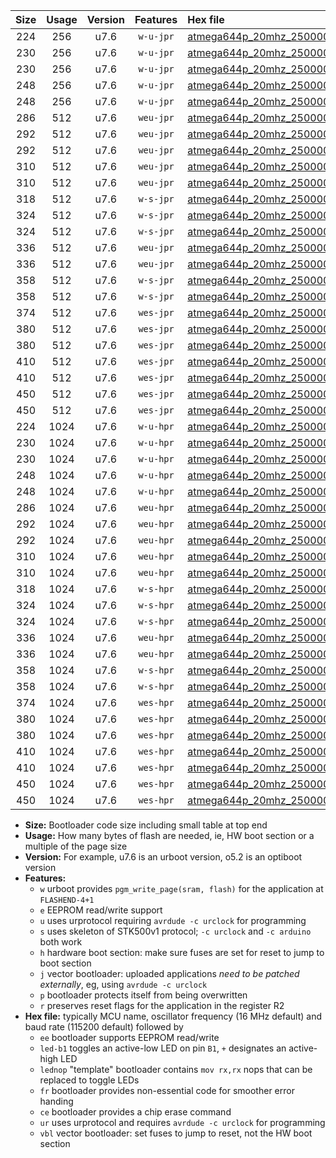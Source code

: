 |Size|Usage|Version|Features|Hex file|
|:-:|:-:|:-:|:-:|:--|
|224|256|u7.6|`w-u-jpr`|[atmega644p_20mhz_250000bps_ur_vbl.hex](https://raw.githubusercontent.com/stefanrueger/urboot/main/bootloaders/atmega644p/fcpu_20mhz/250000_bps/atmega644p_20mhz_250000bps_ur_vbl.hex)|
|230|256|u7.6|`w-u-jpr`|[atmega644p_20mhz_250000bps_led+b0_ur_vbl.hex](https://raw.githubusercontent.com/stefanrueger/urboot/main/bootloaders/atmega644p/fcpu_20mhz/250000_bps/atmega644p_20mhz_250000bps_led+b0_ur_vbl.hex)|
|230|256|u7.6|`w-u-jpr`|[atmega644p_20mhz_250000bps_lednop_ur_vbl.hex](https://raw.githubusercontent.com/stefanrueger/urboot/main/bootloaders/atmega644p/fcpu_20mhz/250000_bps/atmega644p_20mhz_250000bps_lednop_ur_vbl.hex)|
|248|256|u7.6|`w-u-jpr`|[atmega644p_20mhz_250000bps_led+b0_fr_ur_vbl.hex](https://raw.githubusercontent.com/stefanrueger/urboot/main/bootloaders/atmega644p/fcpu_20mhz/250000_bps/atmega644p_20mhz_250000bps_led+b0_fr_ur_vbl.hex)|
|248|256|u7.6|`w-u-jpr`|[atmega644p_20mhz_250000bps_lednop_fr_ur_vbl.hex](https://raw.githubusercontent.com/stefanrueger/urboot/main/bootloaders/atmega644p/fcpu_20mhz/250000_bps/atmega644p_20mhz_250000bps_lednop_fr_ur_vbl.hex)|
|286|512|u7.6|`weu-jpr`|[atmega644p_20mhz_250000bps_ee_ur_vbl.hex](https://raw.githubusercontent.com/stefanrueger/urboot/main/bootloaders/atmega644p/fcpu_20mhz/250000_bps/atmega644p_20mhz_250000bps_ee_ur_vbl.hex)|
|292|512|u7.6|`weu-jpr`|[atmega644p_20mhz_250000bps_ee_led+b0_ur_vbl.hex](https://raw.githubusercontent.com/stefanrueger/urboot/main/bootloaders/atmega644p/fcpu_20mhz/250000_bps/atmega644p_20mhz_250000bps_ee_led+b0_ur_vbl.hex)|
|292|512|u7.6|`weu-jpr`|[atmega644p_20mhz_250000bps_ee_lednop_ur_vbl.hex](https://raw.githubusercontent.com/stefanrueger/urboot/main/bootloaders/atmega644p/fcpu_20mhz/250000_bps/atmega644p_20mhz_250000bps_ee_lednop_ur_vbl.hex)|
|310|512|u7.6|`weu-jpr`|[atmega644p_20mhz_250000bps_ee_led+b0_fr_ur_vbl.hex](https://raw.githubusercontent.com/stefanrueger/urboot/main/bootloaders/atmega644p/fcpu_20mhz/250000_bps/atmega644p_20mhz_250000bps_ee_led+b0_fr_ur_vbl.hex)|
|310|512|u7.6|`weu-jpr`|[atmega644p_20mhz_250000bps_ee_lednop_fr_ur_vbl.hex](https://raw.githubusercontent.com/stefanrueger/urboot/main/bootloaders/atmega644p/fcpu_20mhz/250000_bps/atmega644p_20mhz_250000bps_ee_lednop_fr_ur_vbl.hex)|
|318|512|u7.6|`w-s-jpr`|[atmega644p_20mhz_250000bps_vbl.hex](https://raw.githubusercontent.com/stefanrueger/urboot/main/bootloaders/atmega644p/fcpu_20mhz/250000_bps/atmega644p_20mhz_250000bps_vbl.hex)|
|324|512|u7.6|`w-s-jpr`|[atmega644p_20mhz_250000bps_led+b0_vbl.hex](https://raw.githubusercontent.com/stefanrueger/urboot/main/bootloaders/atmega644p/fcpu_20mhz/250000_bps/atmega644p_20mhz_250000bps_led+b0_vbl.hex)|
|324|512|u7.6|`w-s-jpr`|[atmega644p_20mhz_250000bps_lednop_vbl.hex](https://raw.githubusercontent.com/stefanrueger/urboot/main/bootloaders/atmega644p/fcpu_20mhz/250000_bps/atmega644p_20mhz_250000bps_lednop_vbl.hex)|
|336|512|u7.6|`weu-jpr`|[atmega644p_20mhz_250000bps_ee_led+b0_fr_ce_ur_vbl.hex](https://raw.githubusercontent.com/stefanrueger/urboot/main/bootloaders/atmega644p/fcpu_20mhz/250000_bps/atmega644p_20mhz_250000bps_ee_led+b0_fr_ce_ur_vbl.hex)|
|336|512|u7.6|`weu-jpr`|[atmega644p_20mhz_250000bps_ee_lednop_fr_ce_ur_vbl.hex](https://raw.githubusercontent.com/stefanrueger/urboot/main/bootloaders/atmega644p/fcpu_20mhz/250000_bps/atmega644p_20mhz_250000bps_ee_lednop_fr_ce_ur_vbl.hex)|
|358|512|u7.6|`w-s-jpr`|[atmega644p_20mhz_250000bps_led+b0_fr_vbl.hex](https://raw.githubusercontent.com/stefanrueger/urboot/main/bootloaders/atmega644p/fcpu_20mhz/250000_bps/atmega644p_20mhz_250000bps_led+b0_fr_vbl.hex)|
|358|512|u7.6|`w-s-jpr`|[atmega644p_20mhz_250000bps_lednop_fr_vbl.hex](https://raw.githubusercontent.com/stefanrueger/urboot/main/bootloaders/atmega644p/fcpu_20mhz/250000_bps/atmega644p_20mhz_250000bps_lednop_fr_vbl.hex)|
|374|512|u7.6|`wes-jpr`|[atmega644p_20mhz_250000bps_ee_vbl.hex](https://raw.githubusercontent.com/stefanrueger/urboot/main/bootloaders/atmega644p/fcpu_20mhz/250000_bps/atmega644p_20mhz_250000bps_ee_vbl.hex)|
|380|512|u7.6|`wes-jpr`|[atmega644p_20mhz_250000bps_ee_led+b0_vbl.hex](https://raw.githubusercontent.com/stefanrueger/urboot/main/bootloaders/atmega644p/fcpu_20mhz/250000_bps/atmega644p_20mhz_250000bps_ee_led+b0_vbl.hex)|
|380|512|u7.6|`wes-jpr`|[atmega644p_20mhz_250000bps_ee_lednop_vbl.hex](https://raw.githubusercontent.com/stefanrueger/urboot/main/bootloaders/atmega644p/fcpu_20mhz/250000_bps/atmega644p_20mhz_250000bps_ee_lednop_vbl.hex)|
|410|512|u7.6|`wes-jpr`|[atmega644p_20mhz_250000bps_ee_led+b0_fr_vbl.hex](https://raw.githubusercontent.com/stefanrueger/urboot/main/bootloaders/atmega644p/fcpu_20mhz/250000_bps/atmega644p_20mhz_250000bps_ee_led+b0_fr_vbl.hex)|
|410|512|u7.6|`wes-jpr`|[atmega644p_20mhz_250000bps_ee_lednop_fr_vbl.hex](https://raw.githubusercontent.com/stefanrueger/urboot/main/bootloaders/atmega644p/fcpu_20mhz/250000_bps/atmega644p_20mhz_250000bps_ee_lednop_fr_vbl.hex)|
|450|512|u7.6|`wes-jpr`|[atmega644p_20mhz_250000bps_ee_led+b0_fr_ce_vbl.hex](https://raw.githubusercontent.com/stefanrueger/urboot/main/bootloaders/atmega644p/fcpu_20mhz/250000_bps/atmega644p_20mhz_250000bps_ee_led+b0_fr_ce_vbl.hex)|
|450|512|u7.6|`wes-jpr`|[atmega644p_20mhz_250000bps_ee_lednop_fr_ce_vbl.hex](https://raw.githubusercontent.com/stefanrueger/urboot/main/bootloaders/atmega644p/fcpu_20mhz/250000_bps/atmega644p_20mhz_250000bps_ee_lednop_fr_ce_vbl.hex)|
|224|1024|u7.6|`w-u-hpr`|[atmega644p_20mhz_250000bps_ur.hex](https://raw.githubusercontent.com/stefanrueger/urboot/main/bootloaders/atmega644p/fcpu_20mhz/250000_bps/atmega644p_20mhz_250000bps_ur.hex)|
|230|1024|u7.6|`w-u-hpr`|[atmega644p_20mhz_250000bps_led+b0_ur.hex](https://raw.githubusercontent.com/stefanrueger/urboot/main/bootloaders/atmega644p/fcpu_20mhz/250000_bps/atmega644p_20mhz_250000bps_led+b0_ur.hex)|
|230|1024|u7.6|`w-u-hpr`|[atmega644p_20mhz_250000bps_lednop_ur.hex](https://raw.githubusercontent.com/stefanrueger/urboot/main/bootloaders/atmega644p/fcpu_20mhz/250000_bps/atmega644p_20mhz_250000bps_lednop_ur.hex)|
|248|1024|u7.6|`w-u-hpr`|[atmega644p_20mhz_250000bps_led+b0_fr_ur.hex](https://raw.githubusercontent.com/stefanrueger/urboot/main/bootloaders/atmega644p/fcpu_20mhz/250000_bps/atmega644p_20mhz_250000bps_led+b0_fr_ur.hex)|
|248|1024|u7.6|`w-u-hpr`|[atmega644p_20mhz_250000bps_lednop_fr_ur.hex](https://raw.githubusercontent.com/stefanrueger/urboot/main/bootloaders/atmega644p/fcpu_20mhz/250000_bps/atmega644p_20mhz_250000bps_lednop_fr_ur.hex)|
|286|1024|u7.6|`weu-hpr`|[atmega644p_20mhz_250000bps_ee_ur.hex](https://raw.githubusercontent.com/stefanrueger/urboot/main/bootloaders/atmega644p/fcpu_20mhz/250000_bps/atmega644p_20mhz_250000bps_ee_ur.hex)|
|292|1024|u7.6|`weu-hpr`|[atmega644p_20mhz_250000bps_ee_led+b0_ur.hex](https://raw.githubusercontent.com/stefanrueger/urboot/main/bootloaders/atmega644p/fcpu_20mhz/250000_bps/atmega644p_20mhz_250000bps_ee_led+b0_ur.hex)|
|292|1024|u7.6|`weu-hpr`|[atmega644p_20mhz_250000bps_ee_lednop_ur.hex](https://raw.githubusercontent.com/stefanrueger/urboot/main/bootloaders/atmega644p/fcpu_20mhz/250000_bps/atmega644p_20mhz_250000bps_ee_lednop_ur.hex)|
|310|1024|u7.6|`weu-hpr`|[atmega644p_20mhz_250000bps_ee_led+b0_fr_ur.hex](https://raw.githubusercontent.com/stefanrueger/urboot/main/bootloaders/atmega644p/fcpu_20mhz/250000_bps/atmega644p_20mhz_250000bps_ee_led+b0_fr_ur.hex)|
|310|1024|u7.6|`weu-hpr`|[atmega644p_20mhz_250000bps_ee_lednop_fr_ur.hex](https://raw.githubusercontent.com/stefanrueger/urboot/main/bootloaders/atmega644p/fcpu_20mhz/250000_bps/atmega644p_20mhz_250000bps_ee_lednop_fr_ur.hex)|
|318|1024|u7.6|`w-s-hpr`|[atmega644p_20mhz_250000bps.hex](https://raw.githubusercontent.com/stefanrueger/urboot/main/bootloaders/atmega644p/fcpu_20mhz/250000_bps/atmega644p_20mhz_250000bps.hex)|
|324|1024|u7.6|`w-s-hpr`|[atmega644p_20mhz_250000bps_led+b0.hex](https://raw.githubusercontent.com/stefanrueger/urboot/main/bootloaders/atmega644p/fcpu_20mhz/250000_bps/atmega644p_20mhz_250000bps_led+b0.hex)|
|324|1024|u7.6|`w-s-hpr`|[atmega644p_20mhz_250000bps_lednop.hex](https://raw.githubusercontent.com/stefanrueger/urboot/main/bootloaders/atmega644p/fcpu_20mhz/250000_bps/atmega644p_20mhz_250000bps_lednop.hex)|
|336|1024|u7.6|`weu-hpr`|[atmega644p_20mhz_250000bps_ee_led+b0_fr_ce_ur.hex](https://raw.githubusercontent.com/stefanrueger/urboot/main/bootloaders/atmega644p/fcpu_20mhz/250000_bps/atmega644p_20mhz_250000bps_ee_led+b0_fr_ce_ur.hex)|
|336|1024|u7.6|`weu-hpr`|[atmega644p_20mhz_250000bps_ee_lednop_fr_ce_ur.hex](https://raw.githubusercontent.com/stefanrueger/urboot/main/bootloaders/atmega644p/fcpu_20mhz/250000_bps/atmega644p_20mhz_250000bps_ee_lednop_fr_ce_ur.hex)|
|358|1024|u7.6|`w-s-hpr`|[atmega644p_20mhz_250000bps_led+b0_fr.hex](https://raw.githubusercontent.com/stefanrueger/urboot/main/bootloaders/atmega644p/fcpu_20mhz/250000_bps/atmega644p_20mhz_250000bps_led+b0_fr.hex)|
|358|1024|u7.6|`w-s-hpr`|[atmega644p_20mhz_250000bps_lednop_fr.hex](https://raw.githubusercontent.com/stefanrueger/urboot/main/bootloaders/atmega644p/fcpu_20mhz/250000_bps/atmega644p_20mhz_250000bps_lednop_fr.hex)|
|374|1024|u7.6|`wes-hpr`|[atmega644p_20mhz_250000bps_ee.hex](https://raw.githubusercontent.com/stefanrueger/urboot/main/bootloaders/atmega644p/fcpu_20mhz/250000_bps/atmega644p_20mhz_250000bps_ee.hex)|
|380|1024|u7.6|`wes-hpr`|[atmega644p_20mhz_250000bps_ee_led+b0.hex](https://raw.githubusercontent.com/stefanrueger/urboot/main/bootloaders/atmega644p/fcpu_20mhz/250000_bps/atmega644p_20mhz_250000bps_ee_led+b0.hex)|
|380|1024|u7.6|`wes-hpr`|[atmega644p_20mhz_250000bps_ee_lednop.hex](https://raw.githubusercontent.com/stefanrueger/urboot/main/bootloaders/atmega644p/fcpu_20mhz/250000_bps/atmega644p_20mhz_250000bps_ee_lednop.hex)|
|410|1024|u7.6|`wes-hpr`|[atmega644p_20mhz_250000bps_ee_led+b0_fr.hex](https://raw.githubusercontent.com/stefanrueger/urboot/main/bootloaders/atmega644p/fcpu_20mhz/250000_bps/atmega644p_20mhz_250000bps_ee_led+b0_fr.hex)|
|410|1024|u7.6|`wes-hpr`|[atmega644p_20mhz_250000bps_ee_lednop_fr.hex](https://raw.githubusercontent.com/stefanrueger/urboot/main/bootloaders/atmega644p/fcpu_20mhz/250000_bps/atmega644p_20mhz_250000bps_ee_lednop_fr.hex)|
|450|1024|u7.6|`wes-hpr`|[atmega644p_20mhz_250000bps_ee_led+b0_fr_ce.hex](https://raw.githubusercontent.com/stefanrueger/urboot/main/bootloaders/atmega644p/fcpu_20mhz/250000_bps/atmega644p_20mhz_250000bps_ee_led+b0_fr_ce.hex)|
|450|1024|u7.6|`wes-hpr`|[atmega644p_20mhz_250000bps_ee_lednop_fr_ce.hex](https://raw.githubusercontent.com/stefanrueger/urboot/main/bootloaders/atmega644p/fcpu_20mhz/250000_bps/atmega644p_20mhz_250000bps_ee_lednop_fr_ce.hex)|

- **Size:** Bootloader code size including small table at top end
- **Usage:** How many bytes of flash are needed, ie, HW boot section or a multiple of the page size
- **Version:** For example, u7.6 is an urboot version, o5.2 is an optiboot version
- **Features:**
  + `w` urboot provides `pgm_write_page(sram, flash)` for the application at `FLASHEND-4+1`
  + `e` EEPROM read/write support
  + `u` uses urprotocol requiring `avrdude -c urclock` for programming
  + `s` uses skeleton of STK500v1 protocol; `-c urclock` and `-c arduino` both work
  + `h` hardware boot section: make sure fuses are set for reset to jump to boot section
  + `j` vector bootloader: uploaded applications *need to be patched externally*, eg, using `avrdude -c urclock`
  + `p` bootloader protects itself from being overwritten
  + `r` preserves reset flags for the application in the register R2
- **Hex file:** typically MCU name, oscillator frequency (16 MHz default) and baud rate (115200 default) followed by
  + `ee` bootloader supports EEPROM read/write
  + `led-b1` toggles an active-low LED on pin `B1`, `+` designates an active-high LED
  + `lednop` "template" bootloader contains `mov rx,rx` nops that can be replaced to toggle LEDs
  + `fr` bootloader provides non-essential code for smoother error handing
  + `ce` bootloader provides a chip erase command
  + `ur` uses urprotocol and requires `avrdude -c urclock` for programming
  + `vbl` vector bootloader: set fuses to jump to reset, not the HW boot section
